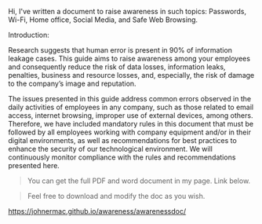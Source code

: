 Hi, I've written a document to raise awareness in such topics: Passwords, Wi-Fi, Home office, Social Media, and Safe Web Browsing. 


Introduction:


Research suggests that human error is present in 90% of information leakage cases. This guide aims to raise awareness among your employees and consequently reduce the risk of data losses, information leaks, penalties, business and resource losses, and, especially, the risk of damage to the company’s image and reputation.

The issues presented in this guide address common errors observed in the daily activities of employees in any company, such as those related to email access, internet browsing, improper use of external devices, among others. Therefore, we have included mandatory rules in this document that must be followed by all employees working with company equipment and/or in their digital environments, as well as recommendations for best practices to enhance the security of our technological environment. We will continuously monitor compliance with the rules and recommendations presented here.


> You can get the full PDF and word document in my page. Link below. 

> Feel free to download and modify the doc as you wish.

https://johnermac.github.io/awareness/awarenessdoc/
